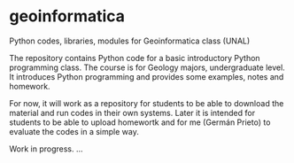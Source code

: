 # geoinformatica
Python codes, libraries, modules for Geoinformatica class (UNAL)

The repository contains Python code for a basic introductory Python programming class. 
The course is for Geology majors, undergraduate level. It introduces Python programming
and provides some examples, notes and homework. 

For now, it will work as a repository for students to be able to download the material 
and run codes in their own systems. Later it is intended for students to be able to 
upload homewortk and for me (Germán Prieto) to evaluate the codes in a simple way. 

Work in progress. 
...
